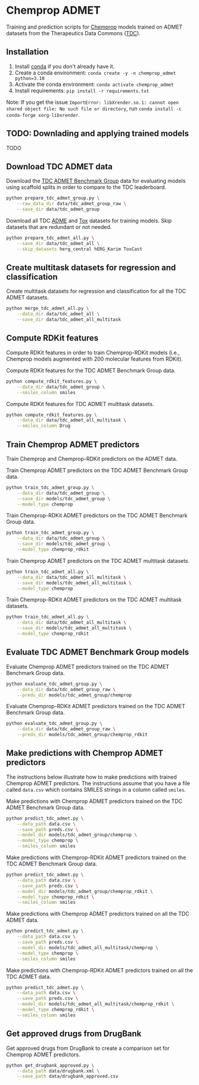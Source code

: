 # Chemprop ADMET
Training and prediction scripts for [Chemprop](https://github.com/chemprop/chemprop) models trained on ADMET datasets from the Therapeutics Data Commons ([TDC](https://tdcommons.ai/)).


## Installation

1. Install [conda](https://docs.conda.io/en/latest/miniconda.html) if you don't already have it.
2. Create a conda environment: `conda create -y -n chemprop_admet python=3.10`
3. Activate the conda environment: `conda activate chemprop_admet`
4. Install requirements: `pip install -r requirements.txt`

Note: If you get the issue `ImportError: libXrender.so.1: cannot open shared object file: No such file or directory`, run `conda install -c conda-forge xorg-libxrender`.

## TODO: Downlading and applying trained models

TODO


## Download TDC ADMET data

Download the [TDC ADMET Benchmark Group](https://tdcommons.ai/benchmark/admet_group/overview/) data for evaluating models using scaffold splits in order to compare to the TDC leaderboard.

```bash
python prepare_tdc_admet_group.py \
    --raw_data_dir data/tdc_admet_group_raw \
    --save_dir data/tdc_admet_group
```

Download all TDC [ADME](https://tdcommons.ai/single_pred_tasks/adme/) and [Tox](https://tdcommons.ai/single_pred_tasks/tox/) datasets for training models. Skip datasets that are redundant or not needed.

```bash
python prepare_tdc_admet_all.py \
    --save_dir data/tdc_admet_all \
    --skip_datasets herg_central hERG_Karim ToxCast
```

## Create multitask datasets for regression and classification

Create multitask datasets for regression and classification for all the TDC ADMET datasets.

```bash
python merge_tdc_admet_all.py \
    --data_dir data/tdc_admet_all \
    --save_dir data/tdc_admet_all_multitask
```


## Compute RDKit features

Compute RDKit features in order to train Chemprop-RDKit models (i.e., Chemprop models augmented with 200 molecular features from RDKit).

Compute RDKit features for the TDC ADMET Benchmark Group data.

```bash
python compute_rdkit_features.py \
    --data_dir data/tdc_admet_group \
    --smiles_column smiles
```

Compute RDKit features for TDC ADMET multitask datasets.

```bash
python compute_rdkit_features.py \
    --data_dir data/tdc_admet_all_multitask \
    --smiles_column Drug
```


## Train Chemprop ADMET predictors

Train Chemprop and Chemprop-RDKit predictors on the ADMET data.

Train Chemprop ADMET predictors on the TDC ADMET Benchmark Group data.
```bash
python train_tdc_admet_group.py \
    --data_dir data/tdc_admet_group \
    --save_dir models/tdc_admet_group \
    --model_type chemprop
```

Train Chemprop-RDKit ADMET predictors on the TDC ADMET Benchmark Group data.
```bash
python train_tdc_admet_group.py \
    --data_dir data/tdc_admet_group \
    --save_dir models/tdc_admet_group \
    --model_type chemprop_rdkit
```

Train Chemprop ADMET predictors on the TDC ADMET multitask datasets.
```bash
python train_tdc_admet_all.py \
    --data_dir data/tdc_admet_all_multitask \
    --save_dir models/tdc_admet_all_multitask \
    --model_type chemprop
```

Train Chemprop-RDKit ADMET predictors on the TDC ADMET multitask datasets.
```bash
python train_tdc_admet_all.py \
    --data_dir data/tdc_admet_all_multitask \
    --save_dir models/tdc_admet_all_multitask \
    --model_type chemprop_rdkit
```

## Evaluate TDC ADMET Benchmark Group models

Evaluate Chemprop ADMET predictors trained on the TDC ADMET Benchmark Group data.
```bash
python evaluate_tdc_admet_group.py \
    --data_dir data/tdc_admet_group_raw \
    --preds_dir models/tdc_admet_group/chemprop
```

Evaluate Chemprop-RDKit ADMET predictors trained on the TDC ADMET Benchmark Group data.
```bash
python evaluate_tdc_admet_group.py \
    --data_dir data/tdc_admet_group_raw \
    --preds_dir models/tdc_admet_group/chemprop_rdkit
```


## Make predictions with Chemprop ADMET predictors

The instructions below illustrate how to make predictions with trained Chemprop ADMET predictors. The instructions assume that you have a file called `data.csv` which contains SMILES strings in a column called `smiles`.

Make predictions with Chemprop ADMET predictors trained on the TDC ADMET Benchmark Group data.
```bash
python predict_tdc_admet.py \
    --data_path data.csv \
    --save_path preds.csv \
    --model_dir models/tdc_admet_group/chemprop \
    --model_type chemprop \
    --smiles_column smiles
```

Make predictions with Chemprop-RDKit ADMET predictors trained on the TDC ADMET Benchmark Group data.
```bash
python predict_tdc_admet.py \
    --data_path data.csv \
    --save_path preds.csv \
    --model_dir models/tdc_admet_group/chemprop_rdkit \
    --model_type chemprop_rdkit \
    --smiles_column smiles
```

Make predictions with Chemprop ADMET predictors trained on all the TDC ADMET data.
```bash
python predict_tdc_admet.py \
    --data_path data.csv \
    --save_path preds.csv \
    --model_dir models/tdc_admet_all_multitask/chemprop \
    --model_type chemprop \
    --smiles_column smiles
```

Make predictions with Chemprop-RDKit ADMET predictors trained on all the TDC ADMET data.
```bash
python predict_tdc_admet.py \
    --data_path data.csv \
    --save_path preds.csv \
    --model_dir models/tdc_admet_all_multitask/chemprop_rdkit \
    --model_type chemprop_rdkit \
    --smiles_column smiles
```


## Get approved drugs from DrugBank

Get approved drugs from DrugBank to create a comparison set for Chemprop ADMET predictors.

```bash
python get_drugbank_approved.py \
    --data_path data/drugbank.xml \
    --save_path data/drugbank_approved.csv
```

